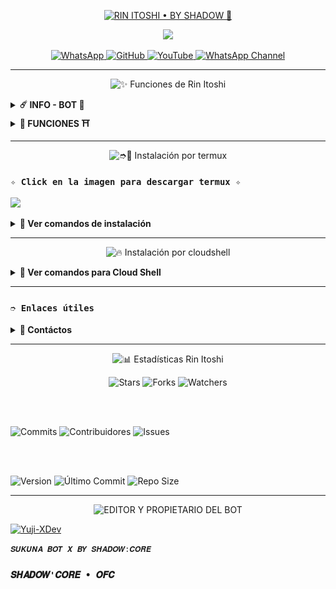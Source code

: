 <p align="center">
  <a href="#">
    <img src="https://readme-typing-svg.herokuapp.com?font=Orbitron&size=35&duration=3000&pause=1000&color=FF00FF,00FFFF,FFFF00,FF0000,00FF00&center=true&vCenter=true&width=700&lines=🍂+RIN+ITOSHI+%7C+BY+SHADOW+⚽" alt="RIN ITOSHI • BY SHADOW 🍂"/>
  </a>
</p>

<p align="center">
  <img src="https://files.catbox.moe/m442az.jpg" width="300">
</p>

<p align="center">
  <!-- WhatsApp -->
  <a href="https://wa.me/51919199620">
    <img 
      title="WhatsApp" 
      src="https://img.shields.io/badge/WhatsApp-Shadow_Core-green?style=for-the-badge&logo=whatsapp">
  </a>

  <!-- GitHub -->
  <a href="https://github.com/Yuji-XDev">
    <img 
      title="GitHub" 
      src="https://img.shields.io/badge/GitHub-Shadow_Core-black?style=for-the-badge&logo=github">
  </a>

  <!-- YouTube -->
  <a href="https://youtube.com/@florencioacaro?si=GHARsWmASsGNu8Vz">
    <img 
      title="YouTube" 
      src="https://img.shields.io/badge/YouTube-Shadow_Core-red?style=for-the-badge&logo=youtube">
  </a>

  <!-- Canal de WhatsApp -->
  <a href="https://whatsapp.com/channel/0029VbAtbPA84OmJSLiHis2U">
    <img 
      title="WhatsApp Channel" 
      src="https://img.shields.io/badge/Canal-WhatsApp-blue?style=for-the-badge&logo=whatsapp">
  </a>
</p>

---

<p align="center">
  <img
    src="https://readme-typing-svg.herokuapp.com?font=Fira+Code&size=28&duration=2500&pause=800&center=true&vCenter=true&width=750&lines=✨+Funciones+de+Rin+Itoshi&color=FF0000&color=FF7F00&color=FFFF00&color=00FF00&color=00FFFF&color=0000FF&color=8B00FF"
    alt="✨ Funciones de Rin Itoshi"
  />
</p>

<details>
 <summary><b> ☄️ INFO - BOT 👀</b></summary>

* Este proyecto **no está afiliado de ninguna manera** con `WhatsApp`, `Inc. WhatsApp` es una marca registrada de `WhatsApp LLC`, y este bot es un **desarrollo independiente** que **no tiene ninguna relación oficial con la compañía**.
</details>

<details>
 <summary><b> 🎄 FUNCIONES ⛩️</b></summary>

> ᴮᵒᵗ ᵉⁿ ᵈᵉˢᵃʳʳᵒˡˡᵒ ˢⁱ ᵖʳᵉˢᵉⁿᵗᵃ ᵃˡᵍᵘⁿᵃ ᶠᵃˡˡᵃ ʳᵉᵖᵒʳᵗᵃʳ ᵃˡ ᶜʳᵉᵃᵈᵒʳ ᵖᵃʳᵃ ᵈᵃʳˡᵉ ᵘⁿᵃ ˢᵒˡᵘᶜⁱᵒⁿ ᵒᵖᵗⁱᵐᵃ

- 👥 Interacción con voz y texto
- 🛡️ Configuración de grupo
- 🎉 antilink, antilink2, etc
- 🎀 Bienvenida personalizada
- 🎮 Juegos, tictactoe, mate, etc
- 🤖 Chatbot (simsimi)
- 🤖 Chatbot (autoresponder)
- 🎨 Crear sticker de image/video/gif/url
- 🎄 SubBot (Jadibot)
- 🔎 Buscador Google
- 🧙 Juego RPG
- 🖼️ Personalizar imagen del menú
- 🎵 Descarga de música y video De YT
- 🔧 Otros

</details>

---

<p align="center">
  <img
    src="https://readme-typing-svg.herokuapp.com?font=Fira+Code&size=28&duration=2500&pause=800&center=true&vCenter=true&width=650&lines=%E2%9E%AE%F0%9F%93%B1%20Instalaci%C3%B3n%20por%20termux&color=00E5FF" alt="➮📱 Instalación por termux"
  />
</p>

### **`✧ Click en la imagen para descargar termux ✧`**
<a
href="https://www.mediafire.com/file/llugt4zgj7g3n3u/com.termux_1020.apk/file"><img src="https://qu.ax/finc.jpg" height="125px"></a> 

<details>
 <summary><b> 🔰 Ver comandos de instalación </b></summary>

### **🎄🚀 Instalación Rápida 🌛**

```bash
termux-setup-storage
```

```bash
git clone https://github.com/Yuji-XDev/Rin-Itoshi-Bot && cd Rin-Itoshi-Bot
```

```bash
npm install
```

```bash
npm start
```

> Si aparece (Y/I/N/O/D/Z) [default=N] ? use la letra "y" + "ENTER" para continuar con la instalación
![line](https://github.com/Yuji-XDev/Yuji-XDev/blob/main/shadow'core/line.gif)
### **😼 Activar en caso de detenerse en termux**

> Si después de instalar el bot en Termux se detiene (pantalla en blanco, pérdida de conexión a Internet, reinicio del dispositivo), sigue estos pasos:

❒ Abre Termux y navega al directorio del bot:
   
```bash
cd Rin-Itoshi-Bot
```

❒ Inicia el bot nuevamente:
  
```bash
npm start
```
![line](https://github.com/Yuji-XDev/Yuji-XDev/blob/main/shadow'core/line.gif)

#### **🔥 Obtener otro codigo qr en termux ⚡**

Si después de instalar el bot en Termux y iniciar la session del bot (el numero se va a soporte, se cierra la conexión o demorastes al conectar), sigue estos pasos:

1. Abre Termux y navega al directorio del bot:

```bash
cd Rin-Itoshi-Bot
```

2. Elimina la carpeta MiniSession:

```bash
rm -rf Sessions
```

3. Inicia el bot nuevamente:

```bash
npm start
```
![line](https://github.com/Yuji-XDev/Yuji-XDev/blob/main/shadow'core/line.gif)    
### **🎄 Volverte owner del Bot 🎊**

> Si después de instalar el bot en Termux y iniciar la session del bot (deseas poner tu número es la lista de owner pon este comando:

```bash
cd Rin-Itoshi-Bot && nano config.js
```

</details>

---

<p align="center">
  <img 
    src="https://readme-typing-svg.herokuapp.com?font=Fira+Code&size=26&duration=2500&pause=800&center=true&vCenter=true&width=700&lines=%F0%9F%94%A5+Instalaci%C3%B3n+por+cloudshell&color=32CD32" alt="🔥 Instalación por cloudshell"
  />
</p>

<details>
 <summary><b> 🍁 Ver comandos para Cloud Shell</b></summary>

[`☄️ Instalar Cloud Shell Clic Aqui`](https://www.mediafire.com/file/bp2l6cci2p30hjv/Cloud+Shell_1.apk/file)

```bash
apt update && apt upgrade
```

```bash
git clone https://github.com/Yuji-XDev/Rin-Itoshi-Bot && cd Rin-Itoshi-Bot
```

```bash
yarn install && npm install
```

```bash
npm start
```

💥 ¡Bot listo para usarse! 🥷
</details>

---

### **`➮ Enlaces útiles`**

<details>
<summary><b> 💎 Contáctos</b></summary>

* WhatsApp: [`Aquí`](https:/Wa.me/51919199620)
* Correo: [`Aquí`](blackoficial2025@gmail.com)

</details>

---
<p align="center">
  <img
    src="https://readme-typing-svg.herokuapp.com?font=Fira+Code&size=28&duration=2500&pause=800&center=true&vCenter=true&width=750&lines=📊+Estadísticas+de+Rin+Itoshi&color=FF1493"
    alt="📊 Estadísticas Rin Itoshi"
  />
</p>

<p align="center">

  <!-- Popularidad -->
  <img src="https://img.shields.io/github/stars/Yuji-XDev/Rin-Itoshi-Bot?style=for-the-badge&logo=github&color=yellow" alt="Stars"/>
  <img src="https://img.shields.io/github/forks/Yuji-XDev/Rin-Itoshi-Bot?style=for-the-badge&logo=github&color=blue" alt="Forks"/>
  <img src="https://img.shields.io/github/watchers/Yuji-XDev/Rin-Itoshi-Bot?style=for-the-badge&logo=github&color=green" alt="Watchers"/>

  <br><br>

  <!-- Actividad -->
  <img src="https://img.shields.io/github/commit-activity/m/Yuji-XDev/Rin-Itoshi-Bot?style=for-the-badge&logo=git&color=orange" alt="Commits"/>
  <img src="https://img.shields.io/github/contributors/Yuji-XDev/Rin-Itoshi-Bot?style=for-the-badge&logo=github&color=purple" alt="Contribuidores"/>
  <img src="https://img.shields.io/github/issues/Yuji-XDev/Rin-Itoshi-Bot?style=for-the-badge&logo=github&color=red" alt="Issues"/>

  <br><br>

  <!-- Info extra -->
  <img src="https://img.shields.io/github/v/release/Yuji-XDev/Rin-Itoshi-Bot?style=for-the-badge&logo=tag&color=pink" alt="Version"/>
  <img src="https://img.shields.io/github/last-commit/Yuji-XDev/Rin-Itoshi-Bot?style=for-the-badge&logo=github&color=cyan" alt="Último Commit"/>
  <img src="https://img.shields.io/github/repo-size/Yuji-XDev/Rin-Itoshi-Bot?style=for-the-badge&logo=database&color=lime" alt="Repo Size"/>

</p>

---

<p align="center">
  <img
    src="https://readme-typing-svg.herokuapp.com?font=Fira+Code&size=28&duration=2500&pause=800&center=true&vCenter=true&width=750&lines=EDITOR+Y+PROPIETARIO+DEL+BOT;EDITOR+Y+PROPIETARIO+DEL+BOT;EDITOR+Y+PROPIETARIO+DEL+BOT;EDITOR+Y+PROPIETARIO+DEL+BOT&color=FF0000&color=00FF00&color=FFFF00&color=800080"
    alt="EDITOR Y PROPIETARIO DEL BOT"
  />
</p>

<a href="https://github.com/Yuji-XDev"><img src="https://github.com/Yuji-XDev.png" width="300" height="300" alt="Yuji-XDev"/></a>

`𝑺𝑼𝑲𝑼𝑵𝑨 𝑩𝑶𝑻 𝑿 𝑩𝒀 𝑺𝑯𝑨𝑫𝑶𝑾:𝑪𝑶𝑹𝑬`
  ### `𝑺𝑯𝑨𝑫𝑶𝑾'𝑪𝑶𝑹𝑬 • 𝑶𝑭𝑪`
